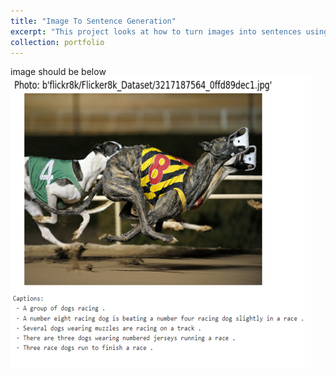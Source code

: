```yaml
---
title: "Image To Sentence Generation"
excerpt: "This project looks at how to turn images into sentences using attention mechanisms. We want to see how our model looks at images, picks out important parts, and makes captions that make sense. We're focusing on how visual things and words work together to understand how image captions are made. <br/><img src='/images/portfolioimagetosentenceimage.png'>"
collection: portfolio
---
```


image should be below
<br/><img src='./images/portfolioimagetosentenceimage.png'>
